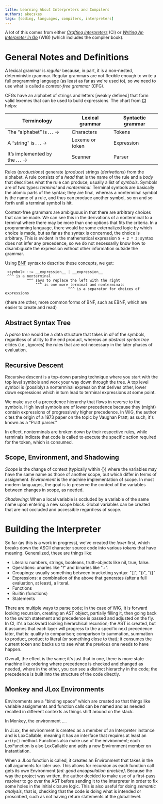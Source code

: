 ```yaml
---
title: Learning About Interpreters and Compilers 
authors: akecskes
tags: [coding, languages, compilers, interpreters]
---
```


A lot of this comes from either [_Crafting Interpreters_][3] (CI) or [_Writing An Interpreter in Go_][4] (WIG) (which includes the compiler book).

# General Notes and Definitions

A lexical grammar is _regular_ because, in part, it is a non-nested, deterministic grammar. Regular grammars are not flexible enough to write a full programming language (as least as far as we're used to), so we need to use what is called a _context-free grammar_ (CFG).

CFGs have an alphabet of strings and letters [weakly defined] that form valid lexemes that can be used to build expressions. The chart from [CI][1] helps:


| Terminology	                     |	Lexical grammar |	Syntactic grammar |
|----------------------------------|------------------|-------------------|
| The “alphabet” is . . .	→        | Characters       | Tokens            |
| A “string” is . . .	→            | Lexeme or token  |	Expression        |
| It’s implemented by the . . .	→  | Scanner          |	Parser            |

Rules (_productions_) generate (_produce_) strings (_derivations_) from the alphabet. A rule consists of a _head_ that is the name of the rule and a _body_ that describes what the rule can produce, usually a list of _symbols_. Symbols are of two types: _terminal_ and _nonterminal_. Terminal symbols are basically the atomic parts of the syntax; they are final, whereas a nonterminal symbol is the name of a rule, and thus can produce another symbol, so on and so forth until a terminal symbol is hit.

 Context-free grammars are ambiguous in that there are arbitrary choices that can be made. We can see this in the derivations of a nonterminal to a terminal where there may be more than one options that fits the criteria. In a programming language, there would be some externalized logic by which choice is made, but as far as the syntax is concerned, the choice is arbitrary. This is evident in the mathematical expression `5 + 2 * 3`; syntax does not infer any precedence, so we do not necessarily know how to disambiguate the expression without other information outside the grammar.

Using [BNF][2] syntax to describe these concepts, we get:

```
 <symbol> ::= __expression__ | __expression__
 ^^^ is a nonterminal
          ^^^ says to replace the left with the right
              ^^^ is one more terminal and nonterminals 
                             ^^^ is a separator for choices of expressions
```

(there are other, more common forms of BNF, such as EBNF, which are easier to create and read)

## Abstract Syntax Tree

A _parse tree_ would be a data structure that takes in _all_ of the symbols, regardless of utility to the end product, whereas an _abstract syntax tree_ elides (i.e., ignores) the rules that are not necessary in the later phases of evaluation.

## Recursive Descent 

Recursive descent is a top-down parsing technique where you start with the top level symbols and work your way down through the tree. A top level symbol is (possibly) a nonterminal expression that derives other, lower down expressions which in turn lead to terminal expressions at some point. 

We make use of a precedence hierarchy that flows in reverse to the symbols. High level symbols are of lower precedence because they (might) contain expressions of progressively higher precedence. In WIG, the author cites the origin of a 1973 paper on the topic by Vaughan Pratt; as such, it's known as a "Pratt parser." 

In effect, nonterminals are broken down by their respective rules, while terminals indicate that code is called to execute the specific action required for the token, which is consumed.

## Scope, Environment, and Shadowing 

_Scope_ is the change of context (typically within {}) where the variables may have the same name as those of another scope, but which differ in terms of assignment. _Environment_ is the machine implementation of scope. In most modern languages, the goal is to preserve the context of the variables between changes in scope, as needed.

_Shadowing_: When a local variable is occluded by a variable of the same name upon entering a new scope block. Global variables can be created that are not occluded and accessible regardless of scope.

# Building the Interpreter

So far (as this is a work in progress), we've created the _lexer_ first, which breaks down the ASCII character source code into various _tokens_ that have meaning. Generalized, these are things like:

- Literals: numbers, strings, booleans, truth-objects like nil, true, false.
- Operations: unaries like "!" and binaries like "+".
- Groupings: usually something between bracketing syntax: "[]", "()", "{}"
- Expressions: a combination of the above that generates (after a full evaluation, at least), a literal.
- Functions
- Builtin (functions)
- Statements

There are multiple ways to parse code; in the case of WIG, it is forward looking recursion, creating an AST object, partially filling it, then going back to the switch statement and precedence is passed and adjusted on the fly. In CI, it's a backward looking hierarchical recursion; the AST is created, but it assumes that each layer will progress to the a specific next precedence later, that is: quality to comparison; comparison to summation, summation to product, product to literal (or something close to that); it consumes the current token and backs up to see what the previous one needs to have happen.

Overall, the effect is the same; it's just that in one, there is more state machine like ordering where precedence is checked and changed as needed, where in the other, you can see a distinct hierarchy in the code; the precedence is built into the structure of the code directly.

## Monkey and JLox Environments

Environments are a "binding space" which are created so that things like variable assignments and function calls can be named and as needed recalled in different contexts as things shift around on the stack.

In Monkey, the environment ....

In JLox, the environment is created as a member of an Interpreter instance and is LoxCallable, meaning it has an interface that requires at least an `arity()` method. Functions also make use of the environment; each LoxFunction is also LoxCallable and adds a new Environment member on instantiation.

When a JLox function is called, it creates an Environment that takes in the call arguments for later use. This allows for recursion as each function call gets its own Environment _[ed: good encapsulation practice]_. Because the way the project was written, the author decided to make use of a first-pass _resolver_ to go over the AST before sending it to the interpreter in order to fix some holes in the initial closure logic. This is also useful for doing _semantic analysis_, that is, checking that the code is doing what is intended or proscribed, such as not having return statements at the global level.

[1]: https://craftinginterpreters.com/representing-code.html
[2]: https://en.wikipedia.org/wiki/Backus%E2%80%93Naur_form
[3]: https://craftinginterpreters.com/
[4]: https://interpreterbook.com/
